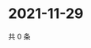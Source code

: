 # 2021-11-29

共 0 条

<!-- BEGIN WEIBO -->
<!-- 最后更新时间 Mon Nov 29 2021 20:14:04 GMT+0800 (China Standard Time) -->

<!-- END WEIBO -->
